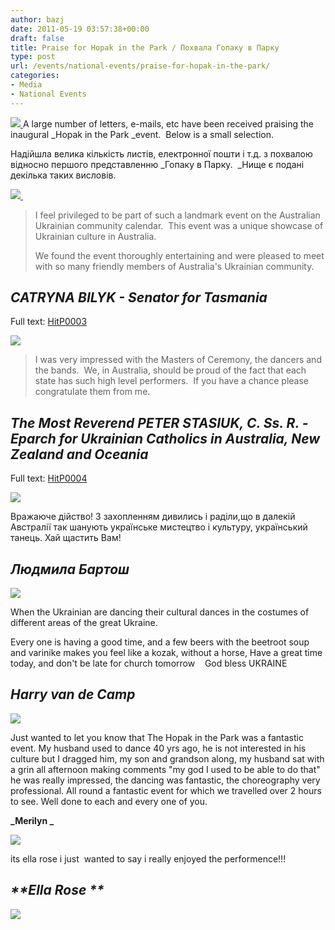 ```yaml
---
author: bazj
date: 2011-05-19 03:57:38+00:00
draft: false
title: Praise for Hopak in the Park / Похвала Гопаку в Парку
type: post
url: /events/national-events/praise-for-hopak-in-the-park/
categories:
- Media
- National Events
---
```


[](http://www.ozeukes.com/wp-content/uploads/2011/05/blue-yellow-divider3.jpg)[![](http://www.ozeukes.com/wp-content/uploads/2011/05/Final-Hopak-in-the-Park-A4-v2-thumbnail1.jpg)
](http://www.ozeukes.com/wp-content/uploads/2011/05/Final-Hopak-in-the-Park-A4-v2-thumbnail1.jpg)A large number of letters, e-mails, etc have been received praising the inaugural _Hopak in the Park _event.  Below is a small selection. 

Надійшла велика кількість листів, електронної пошти і т.д. з похвалою відносно першого представленню _Гопаку в Парку.  _Нище є подані декілька таких висловів.


[![](http://www.ozeukes.com/wp-content/uploads/2011/05/blue-yellow-divider4-300x7.jpg)
](http://www.ozeukes.com/wp-content/uploads/2011/05/blue-yellow-divider4.jpg)﻿[](http://www.ozeukes.com/wp-content/uploads/2011/05/blue-yellow-divider.jpg)





<blockquote>I feel privileged to be part of such a landmark event on the Australian Ukrainian community calendar.  This event was a unique showcase of Ukrainian culture in Australia.

We found the event thoroughly entertaining and were pleased to meet with so many friendly members of Australia's Ukrainian community.</blockquote>




## **_﻿﻿﻿CATRYNA BILYK - Senator for Tasmania_**


Full text: [HitP0003](http://www.ozeukes.com/wp-content/uploads/2011/05/HitP0003.pdf)


[![](http://www.ozeukes.com/wp-content/uploads/2011/05/blue-yellow-divider5-300x7.jpg)
](http://www.ozeukes.com/wp-content/uploads/2011/05/blue-yellow-divider5.jpg)





<blockquote>I was very impressed with the Masters of Ceremony, the dancers and the bands.  We, in Australia, should be proud of the fact that each state has such high level performers.  If you have a chance please congratulate them from me.</blockquote>




## _The Most Reverend PETER STASIUK, C. Ss. R. - Eparch for Ukrainian Catholics in Australia, New Zealand and Oceania_


Full text: [HitP0004](http://www.ozeukes.com/wp-content/uploads/2011/05/HitP0004.pdf)


[![](http://www.ozeukes.com/wp-content/uploads/2011/05/blue-yellow-divider6-300x7.jpg)
](http://www.ozeukes.com/wp-content/uploads/2011/05/blue-yellow-divider6.jpg)


Вражаюче дійство! З захопленням дивились і раділи,що в далекій Австралії так шанують українське мистецтво і культуру, український танець. Хай щастить Вам!


## **_﻿Людмила Бартош_**




[![](http://www.ozeukes.com/wp-content/uploads/2011/05/blue-yellow-divider7-300x7.jpg)
](http://www.ozeukes.com/wp-content/uploads/2011/05/blue-yellow-divider7.jpg)


When the Ukrainian are dancing their cultural dances in the costumes of different areas of the great Ukraine.

Every one is having a good time, and a few beers with the beetroot soup and varinike makes you feel like a kozak, without a horse, Have a great time today, and don't be late for church tomorrow    God bless UKRAINE


## **_Harry van de Camp_**




![](http://www.ozeukes.com/wp-content/uploads/2011/05/blue-yellow-divider8-300x7.jpg)



Just wanted to let you know that The Hopak in the Park was a fantastic event. My husband used to dance 40 yrs ago, he is not interested in his culture but I dragged him, my son and grandson along, my husband sat with a grin all afternoon making comments "my god I used to be able to do that" he was really impressed, the dancing was fantastic, the choreography very professional. All round a fantastic event for which we travelled over 2 hours to see. Well done to each and every one of you.

**_﻿Merilyn _**


**_[![](http://www.ozeukes.com/wp-content/uploads/2011/05/blue-yellow-divider10-300x7.jpg)
](http://www.ozeukes.com/wp-content/uploads/2011/05/blue-yellow-divider10.jpg)_**




its ella rose i just  wanted to say i really enjoyed the performence!!!





## _**Ella Rose **_


_**[![](http://www.ozeukes.com/wp-content/uploads/2011/05/blue-yellow-divider11-300x7.jpg)
](http://www.ozeukes.com/wp-content/uploads/2011/05/blue-yellow-divider11.jpg)**_
